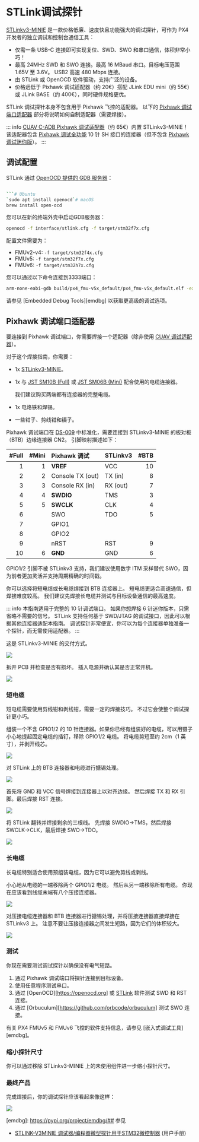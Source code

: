 # STLink调试探针

[STLinkv3-MINIE](https://www.st.com/en/development-tools/stlink-v3minie.html) 是一款价格低廉、速度快且功能强大的调试探针，可作为 PX4 开发者的独立调试和控制台通信工具：

- 仅需一条 USB-C 连接即可实现复位、SWD、SWO 和串口通信，体积非常小巧！
- 最高 24MHz SWD 和 SWO 连接。最高 16 MBaud 串口。目标电压范围 1.65V 至 3.6V。
  USB2 高速 480 Mbps 连接。
- 由 STLink 或 OpenOCD 软件驱动，支持广泛的设备。
- 价格远低于 Pixhawk 调试适配器（约 20€）搭配 JLink EDU mini（约 55€）或 JLink BASE（约 400€），同时硬件规格更优。

STLink 调试探针本身不包含用于 Pixhawk 飞控的适配器。
以下的 [Pixhawk 调试端口适配器](#pixhawk-debug-port-adapter) 部分将说明如何自制适配器（需要焊接）。

::: info
[CUAV C-ADB Pixhawk 调试适配器](../debug/swd_debug.md#cuav-c-adb-pixhawk-debug-adapter)（约 65€）内置 STLinkv3-MINIE！
该适配器包含 [Pixhawk 调试全功能](../debug/swd_debug.md#pixhawk-debug-full) 10 针 SH 接口的连接器（但不包含 [Pixhawk 调试迷你版](../debug/swd_debug.md#pixhawk-debug-mini)）。
:::

## 调试配置

STLink 通过 [OpenOCD 提供的 GDB 服务器](https://openocd.org/doc-release/html/index.html)：

```sh

```# Ubuntu  
`sudo apt install openocd`# macOS
brew install open-ocd
```

您可以在新的终端外壳中启动GDB服务器：

```sh
openocd -f interface/stlink.cfg -f target/stm32f7x.cfg
```

配置文件需要为：

- FMUv2-v4: `-f target/stm32f4x.cfg`
- FMUv5: `-f target/stm32f7x.cfg`
- FMUv6: `-f target/stm32h7x.cfg`

您可以通过以下命令连接到3333端口：

```sh
arm-none-eabi-gdb build/px4_fmu-v5x_default/px4_fmu-v5x_default.elf -ex "target extended-remote :3333"
```

请参见 [Embedded Debug Tools][emdbg] 以获取更高级的调试选项。

## Pixhawk 调试端口适配器

要连接到 Pixhawk 调试端口，你需要焊接一个适配器（除非使用 [CUAV 调试适配器](../debug/swd_debug.md#cuav-c-adb-pixhawk-debug-adapter)）。

对于这个焊接指南，你需要：

- 1x [STLinkv3-MINIE](https://www.st.com/en/development-tools/stlink-v3minie.html)。
- 1x 与 [JST SM10B (Full)](https://www.digikey.com/products/en?keywords=A10SR10SR30K203A) 或 [JST SM06B (Mini)](https://www.digikey.com/products/en?keywords=A06SR06SR30K152A) 配合使用的电缆连接器。

  我们建议购买两端都有连接器的完整电缆。

- 1x 电烙铁和焊锡。
- 一些钳子、剪线钳和镊子。

Pixhawk 调试端口在 [DS-009](https://github.com/pixhawk/Pixhawk-Standards/blob/master/DS-009%20Pixhawk%20Connector%20Standard.pdf) 中标准化，需要连接到 STLinkv3-MINIE 的板对板（BTB）边缘连接器 CN2。
引脚映射描述如下：

| #Full | #Mini | Pixhawk 调试    | STLinkv3 | #BTB |
| ----: | ----: | :--------------- | :------- | ---: |
|     1 |     1 | **VREF**         | VCC      |   10 |
|     2 |     2 | Console TX (out) | TX (in)  |    8 |
|     3 |     3 | Console RX (in)  | RX (out) |    7 |
|     4 |     4 | **SWDIO**        | TMS      |    3 |
|     5 |     5 | **SWCLK**        | CLK      |    4 |
|     6 |       | SWO              | TDO      |    5 |
|     7 |       | GPIO1            |          |      |
|     8 |       | GPIO2            |          |      |
|     9 |       | nRST             | RST      |    9 |
|    10 |     6 | **GND**          | GND      |    6 |

GPIO1/2 引脚不被 STLinkv3 支持，我们建议使用数字 ITM 采样替代 SWO，因为前者更加灵活并支持周期精确的时间戳。

你可以选择将短电缆或长电缆焊接到 BTB 连接器上。
短电缆更适合高速通信，但焊接难度较高。
我们建议先焊接长电缆并测试与目标设备通信的最高速度。

::: info
本指南适用于完整的 10 针调试端口。
如果你想焊接 6 针迷你版本，只需省略不需要的信号。
STLink 支持任何基于 SWD/JTAG 的调试接口，因此可以根据其他连接器适配本指南。
调试探针非常便宜，你可以为每个连接器单独准备一个探针，而无需使用适配器。
:::

这是 STLinkv3-MINIE 的交付方式。

![](../../assets/debug/stlinkv3_minie_p1.jpeg)

拆开 PCB 并检查是否有损坏。
插入电源并确认其是否正常开机。

![](../../assets/debug/stlinkv3_minie_p2.jpeg)

### 短电缆

短电缆需要使用剪线钳和剥线钳，需要一定的焊接技巧。
不过它会使整个调试探针更小巧。

组装一个不含 GPIO1/2 的 10 针连接器。如果你已经有组装好的电缆，可以用镊子小心地提起固定电缆的插钉，移除 GPIO1/2 电缆。
将电缆剪短至约 2cm（1 英寸），并剥开线芯。

![](../../assets/debug/stlinkv3_minie_p3.jpeg)

对 STLink 上的 BTB 连接器和电缆进行搪锡处理。

![](../../assets/debug/stlinkv3_minie_p4.jpeg)

首先将 GND 和 VCC 信号焊接到连接器上以对齐边缘。
然后焊接 TX 和 RX 引脚。最后焊接 RST 连接。

![](../../assets/debug/stlinkv3_minie_p5.jpeg)

将 STLink 翻转并焊接剩余的三根线。
先焊接 SWDIO->TMS，然后焊接 SWCLK->CLK，最后焊接 SWO->TDO。

![](../../assets/debug/stlinkv3_minie_p6.jpeg)

### 长电缆

长电缆特别适合使用预组装电缆，因为它可以避免剪线或剥线。

小心地从电缆的一端移除两个 GPIO1/2 电缆。
然后从另一端移除所有电缆。
你现在应该看到线缆末端有八个压接连接器。

![](../../assets/debug/stlinkv3_minie_p7.jpeg)

对压接电缆连接器和 BTB 连接器进行搪锡处理，并将压接连接器直接焊接在 STLinkv3 上。
注意不要让压接连接器之间发生短路，因为它们的体积较大。

![](../../assets/debug/stlinkv3_minie_p8.jpeg)

### 测试

你现在需要测试调试探针以确保没有电气短路。

1. 通过 Pixhawk 调试端口将探针连接到目标设备。
2. 使用任意程序测试串口。
3. 通过 [OpenOCD][https://openocd.org] 或 [STLink](https://www.st.com/en/development-tools/stsw-link004.html) 软件测试 SWD 和 RST 连接。
4. 通过 [Orbuculum][https://github.com/orbcode/orbuculum] 测试 SWO 连接。

有关 PX4 FMUv5 和 FMUv6 飞控的软件支持信息，请参见 [嵌入式调试工具][emdbg]。

### 缩小探针尺寸

你可以通过移除 STLinkv3-MINIE 上的未使用组件进一步缩小探针尺寸。

### 最终产品

完成焊接后，你的调试探针应该看起来像这样：

![](../../assets/debug/stlinkv3_minie_p15.jpeg)

[emdbg]: https://pypi.org/project/emdbg/## 参见

- [STLINK-V3MINIE 调试器/编程器微型探针用于STM32微控制器](https://www.st.com/resource/en/user_manual/um2910-stlinkv3minie-debuggerprogrammer-tiny-probe-for-stm32-microcontrollers-stmicroelectronics.pdf) (用户手册)